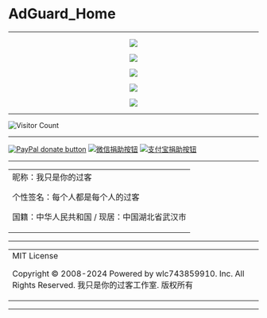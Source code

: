 # AdGuard_Home

---

<p align="center">
  <img src="https://cdn.jsdelivr.net/gh/wlc743859910/AdGuard_Home/img/1.webp">
</p>

<p align="center">
  <img src="https://cdn.jsdelivr.net/gh/wlc743859910/AdGuard_Home/img/2.webp">
</p>

<p align="center">
  <img src="https://cdn.jsdelivr.net/gh/wlc743859910/AdGuard_Home/img/3.webp">
</p>

<p align="center">
  <img src="https://cdn.jsdelivr.net/gh/wlc743859910/AdGuard_Home/img/4.webp">
</p>

<p align="center">
  <img src="https://cdn.jsdelivr.net/gh/wlc743859910/AdGuard_Home/img/5.webp">
</p>

---

![Visitor Count](https://profile-counter.glitch.me/{AdGuard_Home}/count.svg)

---

[![PayPal donate button](https://img.shields.io/badge/PayPal-donate-green.svg)](https://paypal.me/)  [![微信捐助按钮](https://img.shields.io/badge/%E5%BE%AE%E4%BF%A1-%E5%90%91TA%E6%8D%90%E5%8A%A9-green.svg)](图片链接) [![支付宝捐助按钮](https://img.shields.io/badge/%E6%94%AF%E4%BB%98%E5%AE%9D-%E5%90%91TA%E6%8D%90%E5%8A%A9-green.svg)](图片链接)

---

<table>
    <tr>
        <td >
昵称：我只是你的过客

个性签名：每个人都是每个人的过客

国籍：中华人民共和国 / 现居：中国湖北省武汉市
        </center>
        </td>
    </tr>
</table>

---

<table>
    <tr>
        <td >
MIT License

Copyright © 2008-2024 Powered by wlc743859910. Inc. All Rights Reserved. 我只是你的过客工作室. 版权所有
        </center>
        </td>
    </tr>
</table>

---
